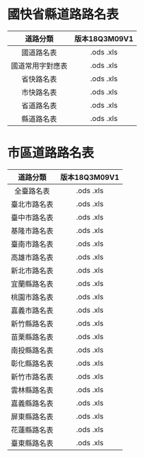# 國快省縣道路路名表

|  道路分類  |  版本18Q3M09V1  |
| :-------: | :-------: |
| 國道路名表 | .ods .xls |
| 國道常用字對應表 | .ods .xls |
| 省快路名表 | .ods .xls |
| 市快路名表 | .ods .xls |
| 省道路名表 | .ods .xls |
| 縣道路名表 | .ods .xls |


# 市區道路路名表

|  道路分類  |   版本18Q3M09V1   |
| :-------: | :-------: |
| 全臺路名表 | .ods .xls |
| 臺北市路名表 | .ods .xls |
| 臺中市路名表 | .ods .xls |
| 基隆市路名表 | .ods .xls |
| 臺南市路名表 | .ods .xls |
| 高雄市路名表 | .ods .xls |
| 新北市路名表 | .ods .xls |
| 宜蘭縣路名表 | .ods .xls |
| 桃園市路名表 | .ods .xls |
| 嘉義市路名表 | .ods .xls |
| 新竹縣路名表 | .ods .xls |
| 苗栗縣路名表 | .ods .xls |
| 南投縣路名表 | .ods .xls |
| 彰化縣路名表 | .ods .xls |
| 新竹市路名表 | .ods .xls |
| 雲林縣路名表 | .ods .xls |
| 嘉義縣路名表 | .ods .xls |
| 屏東縣路名表 | .ods .xls |
| 花蓮縣路名表 | .ods .xls |
| 臺東縣路名表 | .ods .xls |

